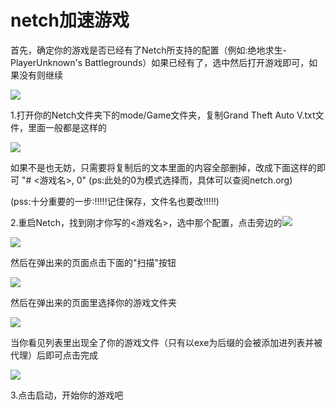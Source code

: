 # netch加速游戏

首先，确定你的游戏是否已经有了Netch所支持的配置（例如:绝地求生-PlayerUnknown's Battlegrounds）如果已经有了，选中然后打开游戏即可，如果没有则继续

![](../.gitbook/assets/n1.jpg)

1.打开你的Netch文件夹下的mode/Game文件夹，复制Grand Theft Auto V.txt文件，里面一般都是这样的

![](../.gitbook/assets/n2.jpg)

如果不是也无妨，只需要将复制后的文本里面的内容全部删掉，改成下面这样的即可
"# <游戏名>, 0"
(ps:此处的0为模式选择而，具体可以查阅netch.org)


(pss:十分重要的一步:!!!!!记住保存，文件名也要改!!!!!)


2.重启Netch，找到刚才你写的<游戏名>，选中那个配置，点击旁边的![](../.gitbook/assets/n-buttun.jpg)

![](../.gitbook/assets/n3.jpg)

然后在弹出来的页面点击下面的"扫描"按钮

![](../.gitbook/assets/n4.jpg)

然后在弹出来的页面里选择你的游戏文件夹

![](../.gitbook/assets/n5.jpg)

当你看见列表里出现全了你的游戏文件（只有以exe为后缀的会被添加进列表并被代理）后即可点击完成

![](../.gitbook/assets/n6.jpg)

3.点击启动，开始你的游戏吧
